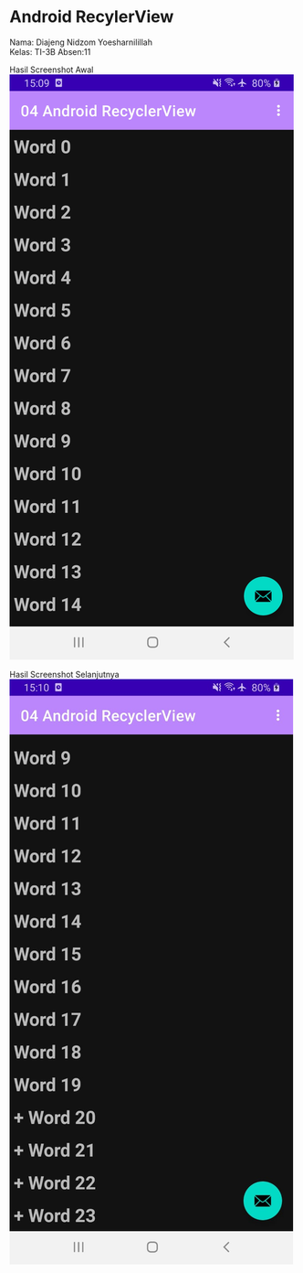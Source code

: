 # Android RecylerView
Nama: Diajeng Nidzom Yoesharnilillah </br>
Kelas: TI-3B
Absen:11

Hasil Screenshot Awal </br>
![Screenshot](images/1.jpeg) </br>

Hasil Screenshot Selanjutnya </br>
![Screenshot](images/2.jpeg) </br>


